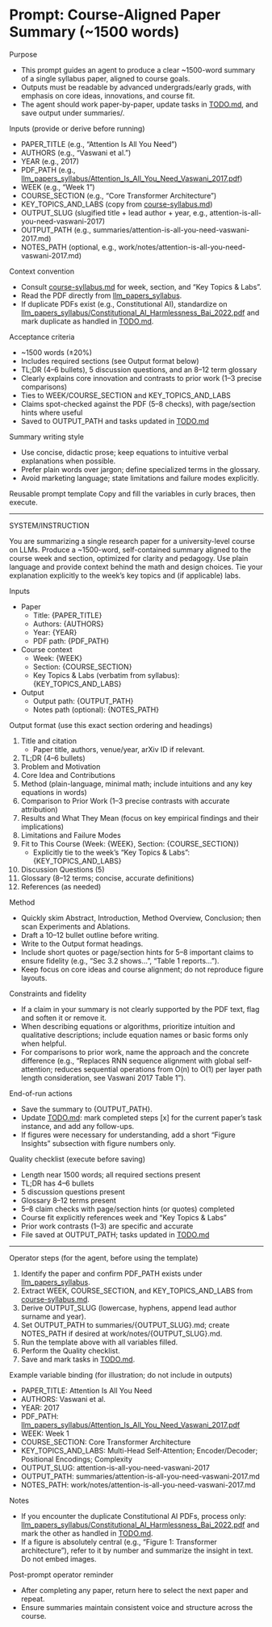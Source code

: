 # Prompt: Course-Aligned Paper Summary (~1500 words)

Purpose
- This prompt guides an agent to produce a clear ~1500-word summary of a single syllabus paper, aligned to course goals.
- Outputs must be readable by advanced undergrads/early grads, with emphasis on core ideas, innovations, and course fit.
- The agent should work paper-by-paper, update tasks in [TODO.md](TODO.md), and save output under summaries/.

Inputs (provide or derive before running)
- PAPER_TITLE (e.g., “Attention Is All You Need”)
- AUTHORS (e.g., “Vaswani et al.”)
- YEAR (e.g., 2017)
- PDF_PATH (e.g., [llm_papers_syllabus/Attention_Is_All_You_Need_Vaswani_2017.pdf](llm_papers_syllabus/Attention_Is_All_You_Need_Vaswani_2017.pdf))
- WEEK (e.g., “Week 1”)
- COURSE_SECTION (e.g., “Core Transformer Architecture”)
- KEY_TOPICS_AND_LABS (copy from [course-syllabus.md](course-syllabus.md))
- OUTPUT_SLUG (slugified title + lead author + year, e.g., attention-is-all-you-need-vaswani-2017)
- OUTPUT_PATH (e.g., summaries/attention-is-all-you-need-vaswani-2017.md)
- NOTES_PATH (optional, e.g., work/notes/attention-is-all-you-need-vaswani-2017.md)

Context convention
- Consult [course-syllabus.md](course-syllabus.md) for week, section, and “Key Topics & Labs”.
- Read the PDF directly from [llm_papers_syllabus](llm_papers_syllabus).
- If duplicate PDFs exist (e.g., Constitutional AI), standardize on [llm_papers_syllabus/Constitutional_AI_Harmlessness_Bai_2022.pdf](llm_papers_syllabus/Constitutional_AI_Harmlessness_Bai_2022.pdf) and mark duplicate as handled in [TODO.md](TODO.md).

Acceptance criteria
- ~1500 words (±20%)
- Includes required sections (see Output format below)
- TL;DR (4–6 bullets), 5 discussion questions, and an 8–12 term glossary
- Clearly explains core innovation and contrasts to prior work (1–3 precise comparisons)
- Ties to WEEK/COURSE_SECTION and KEY_TOPICS_AND_LABS
- Claims spot-checked against the PDF (5–8 checks), with page/section hints where useful
- Saved to OUTPUT_PATH and tasks updated in [TODO.md](TODO.md)

Summary writing style
- Use concise, didactic prose; keep equations to intuitive verbal explanations when possible.
- Prefer plain words over jargon; define specialized terms in the glossary.
- Avoid marketing language; state limitations and failure modes explicitly.

Reusable prompt template
Copy and fill the variables in curly braces, then execute.

---
SYSTEM/INSTRUCTION

You are summarizing a single research paper for a university-level course on LLMs. Produce a ~1500-word, self-contained summary aligned to the course week and section, optimized for clarity and pedagogy. Use plain language and provide context behind the math and design choices. Tie your explanation explicitly to the week’s key topics and (if applicable) labs.

Inputs
- Paper
  - Title: {PAPER_TITLE}
  - Authors: {AUTHORS}
  - Year: {YEAR}
  - PDF path: {PDF_PATH}
- Course context
  - Week: {WEEK}
  - Section: {COURSE_SECTION}
  - Key Topics & Labs (verbatim from syllabus): {KEY_TOPICS_AND_LABS}
- Output
  - Output path: {OUTPUT_PATH}
  - Notes path (optional): {NOTES_PATH}

Output format (use this exact section ordering and headings)
1) Title and citation
   - Paper title, authors, venue/year, arXiv ID if relevant.
2) TL;DR (4–6 bullets)
3) Problem and Motivation
4) Core Idea and Contributions
5) Method (plain-language, minimal math; include intuitions and any key equations in words)
6) Comparison to Prior Work (1–3 precise contrasts with accurate attribution)
7) Results and What They Mean (focus on key empirical findings and their implications)
8) Limitations and Failure Modes
9) Fit to This Course (Week: {WEEK}, Section: {COURSE_SECTION})
   - Explicitly tie to the week’s “Key Topics & Labs”: {KEY_TOPICS_AND_LABS}
10) Discussion Questions (5)
11) Glossary (8–12 terms; concise, accurate definitions)
12) References (as needed)

Method
- Quickly skim Abstract, Introduction, Method Overview, Conclusion; then scan Experiments and Ablations.
- Draft a 10–12 bullet outline before writing.
- Write to the Output format headings.
- Include short quotes or page/section hints for 5–8 important claims to ensure fidelity (e.g., “Sec 3.2 shows…”, “Table 1 reports…”).
- Keep focus on core ideas and course alignment; do not reproduce figure layouts.

Constraints and fidelity
- If a claim in your summary is not clearly supported by the PDF text, flag and soften it or remove it.
- When describing equations or algorithms, prioritize intuition and qualitative descriptions; include equation names or basic forms only when helpful.
- For comparisons to prior work, name the approach and the concrete difference (e.g., “Replaces RNN sequence alignment with global self-attention; reduces sequential operations from O(n) to O(1) per layer path length consideration, see Vaswani 2017 Table 1”).

End-of-run actions
- Save the summary to {OUTPUT_PATH}.
- Update [TODO.md](TODO.md): mark completed steps [x] for the current paper’s task instance, and add any follow-ups.
- If figures were necessary for understanding, add a short “Figure Insights” subsection with figure numbers only.

Quality checklist (execute before saving)
- Length near 1500 words; all required sections present
- TL;DR has 4–6 bullets
- 5 discussion questions present
- Glossary 8–12 terms present
- 5–8 claim checks with page/section hints (or quotes) completed
- Course fit explicitly references week and “Key Topics & Labs”
- Prior work contrasts (1–3) are specific and accurate
- File saved at OUTPUT_PATH; tasks updated in [TODO.md](TODO.md)

---

Operator steps (for the agent, before using the template)
1) Identify the paper and confirm PDF_PATH exists under [llm_papers_syllabus](llm_papers_syllabus).
2) Extract WEEK, COURSE_SECTION, and KEY_TOPICS_AND_LABS from [course-syllabus.md](course-syllabus.md).
3) Derive OUTPUT_SLUG (lowercase, hyphens, append lead author surname and year).
4) Set OUTPUT_PATH to summaries/{OUTPUT_SLUG}.md; create NOTES_PATH if desired at work/notes/{OUTPUT_SLUG}.md.
5) Run the template above with all variables filled.
6) Perform the Quality checklist.
7) Save and mark tasks in [TODO.md](TODO.md).

Example variable binding (for illustration; do not include in outputs)
- PAPER_TITLE: Attention Is All You Need
- AUTHORS: Vaswani et al.
- YEAR: 2017
- PDF_PATH: [llm_papers_syllabus/Attention_Is_All_You_Need_Vaswani_2017.pdf](llm_papers_syllabus/Attention_Is_All_You_Need_Vaswani_2017.pdf)
- WEEK: Week 1
- COURSE_SECTION: Core Transformer Architecture
- KEY_TOPICS_AND_LABS: Multi-Head Self-Attention; Encoder/Decoder; Positional Encodings; Complexity
- OUTPUT_SLUG: attention-is-all-you-need-vaswani-2017
- OUTPUT_PATH: summaries/attention-is-all-you-need-vaswani-2017.md
- NOTES_PATH: work/notes/attention-is-all-you-need-vaswani-2017.md

Notes
- If you encounter the duplicate Constitutional AI PDFs, process only: [llm_papers_syllabus/Constitutional_AI_Harmlessness_Bai_2022.pdf](llm_papers_syllabus/Constitutional_AI_Harmlessness_Bai_2022.pdf) and mark the other as handled in [TODO.md](TODO.md).
- If a figure is absolutely central (e.g., “Figure 1: Transformer architecture”), refer to it by number and summarize the insight in text. Do not embed images.

Post-prompt operator reminder
- After completing any paper, return here to select the next paper and repeat.
- Ensure summaries maintain consistent voice and structure across the course.